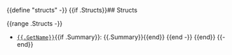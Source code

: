 {{define "structs" -}}
{{if .Structs}}## Structs

{{range .Structs -}}
 - [`{{.GetName}}`]({{.GetFileName}}.md){{if .Summary}}: {{.Summary}}{{end}}
{{end -}}
{{end}}
{{- end}}
